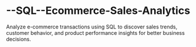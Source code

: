 # --SQL--Ecommerce-Sales-Analytics
Analyze e-commerce transactions using SQL to discover sales trends, customer behavior, and product performance insights for better business decisions.
